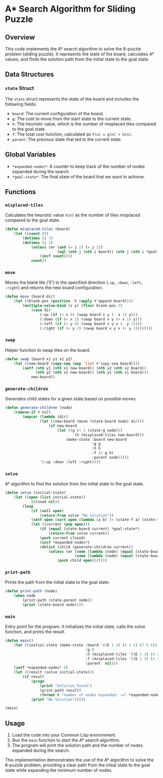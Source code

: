 # A* Search Algorithm for Sliding Puzzle

## Overview
This code implements the A* search algorithm to solve the 8-puzzle problem (sliding puzzle). It represents the state of the board, calculates A* values, and finds the solution path from the initial state to the goal state.

## Data Structures

### `state` Struct
The `state` struct represents the state of the board and includes the following fields:
- `board`: The current configuration of the board.
- `g`: The cost to move from the start state to the current state.
- `h`: The heuristic value, which is the number of misplaced tiles compared to the goal state.
- `f`: The total cost function, calculated as `f(n) = g(n) + h(n)`.
- `parent`: The previous state that led to the current state.

## Global Variables
- `*expanded-nodes*`: A counter to keep track of the number of nodes expanded during the search.
- `*goal-state*`: The final state of the board that we want to achieve.

## Functions

### `misplaced-tiles`
Calculates the heuristic value `h(n)` as the number of tiles misplaced compared to the goal state.
```lisp
(defun misplaced-tiles (board)
    (let ((count 0))
        (dotimes (i 3)
        (dotimes (j 3)
            (unless (or (and (= i 2) (= j 2))
                        (eql (nth j (nth i board)) (nth j (nth i *goal-state*))))
                (incf count))))
            count))
```

### `move`
Moves the blank tile ('E') in the specified direction (`:up`, `:down`, `:left`, `:right`) and returns the new board configuration.
```lisp
(defun move (board dir)
    (let ((blank-pos (position 'E (apply #'append board))))
        (multiple-value-bind (x y) (floor blank-pos 3)
            (case dir
                (:up (if (> x 0) (swap board x y (- x 1) y)))
                (:down (if (< x 2) (swap board x y (+ x 1) y)))
                (:left (if (> y 0) (swap board x y x (- y 1))))
                (:right (if (< y 2) (swap board x y x (+ y 1))))))))
```

### `swap`
Helper function to swap tiles on the board.
```lisp
(defun swap (board x1 y1 x2 y2)
    (let ((new-board (copy-seq (map 'list #'copy-seq board))))
        (setf (nth y1 (nth x1 new-board)) (nth y2 (nth x2 board))
              (nth y2 (nth x2 new-board)) (nth y1 (nth x1 board)))
            new-board))
```

### `generate-children`
Generates child states for a given state based on possible moves.
```lisp
(defun generate-children (node)
    (remove-if #'null
        (mapcar (lambda (dir)
                (let ((new-board (move (state-board node) dir)))
                    (if new-board
                        (let ((g (+ 1 (state-g node)))
                                (h (misplaced-tiles new-board)))
                            (make-state :board new-board
                                        :g g
                                        :h h 
                                        :f (+ g h)
                                        :parent node)))))
                '(:up :down :left :right))))
```

### `solve`
A* algorithm to find the solution from the initial state to the goal state.
```lisp
(defun solve (initial-state)
    (let ((open (list initial-state))
            (closed nil))
        (loop
            (if (null open)
                (return-from solve "No solution"))
            (setf open (sort open (lambda (a b) (< (state-f a) (state-f b)))))
            (let ((current (pop open)))
                (if (equal (state-board current) *goal-state*)
                    (return-from solve current))
                (push current closed)
                (incf *expanded-nodes*)
                (dolist (child (generate-children current))
                    (unless (or (some (lambda (node) (equal (state-board node) (state-board child))) open)
                                (some (lambda (node) (equal (state-board node) (state-board child))) closed))  
                        (push child open)))))))
```

### `print-path`
Prints the path from the initial state to the goal state.
```lisp
(defun print-path (node)
    (when node
        (print-path (state-parent node))
        (print (state-board node))))
```

### `main`
Entry point for the program. It initializes the initial state, calls the solve function, and prints the result.
```lisp
(defun main()
    (let ((initial-state (make-state :board '((E 1 3) (4 2 5) (7 8 6))
                                     :g 0 
                                     :h (misplaced-tiles '((E 1 3) (4 2 5) (7 8 6)))
                                     :f (misplaced-tiles '((E 1 3) (4 2 5) (7 8 6)))
                                     :parent  nil)))
    (setf *expanded-nodes* 0)
    (let ((result (solve initial-state)))
        (if result
            (progn
                (print "Solution Found")
                (print-path result)
                (format t "number of nodes expanded: ~a" *expanded-nodes*))
            (print "No Solution")))))

(main)
```

## Usage
1. Load the code into your Common Lisp environment.
2. Run the `main` function to start the A* search algorithm.
3. The program will print the solution path and the number of nodes expanded during the search.

This implementation demonstrates the use of the A* algorithm to solve the 8-puzzle problem, providing a clear path from the initial state to the goal state while expanding the minimum number of nodes.
